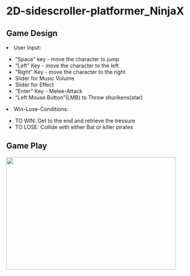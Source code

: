# 2D-sidescroller-platformer_NinjaX


<h2> Game Design </h2> 

<li> User Input: </li>
<ul>
<li>“Space” key - move the character to jump </li>
<li>“Left” Key - move the character to the left</li>
<li>“Right” Key - move the character to the right </li>
<li>Slider for Music Volume </li>
<li>Slider for Effect </li>
<li>“Enter” Key - Melee-Attack </li>
<li>“Left Mouse Button”(LMB) to Throw shurikens(star) </li>
</ul>
<li> Win-Lose-Conditions:</li>
<ul><li> TO WIN: Get to the end and retrieve the tressure</li>
<li>TO LOSE: Collide with either Bat or killer pirates </li> </ul>

<h2> Game Play </h2> 
<img src="" width ="450" height ="300" />
